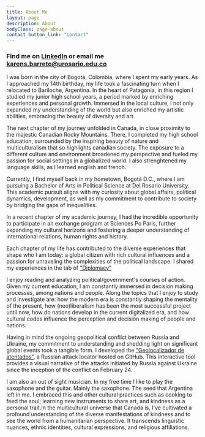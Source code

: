 ```yaml
---
title: About Me
layout: page
description: About
bodyClass: page-about
contact_button_link: "contact"
---
```


### Find me on [LinkedIn](https://www.linkedin.com/in/sof%C3%ADa-barreto-ojeda-2b9ab2203/) or email me <a href="mailto:karens.barreto@urosario.edu.co"> karens.barreto@urosario.edu.co </a>

I was born in the city of Bogotá, Colombia, where I spent my early years. As I approached my 14th birthday, my life took a fascinating turn when I relocated to Bariloche, Argentina. In the heart of Patagonia, in this region I studied my junior high school years, a period marked by enriching experiences and personal growth. Immersed in the local culture, I not only expanded my understanding of the world but also enriched my artistic abilities, embracing the beauty of diversity and art.

The next chapter of my journey unfolded in Canada, in close proximity to the majestic Canadian Rocky Mountains. There, I completed my high school education, surrounded by the inspiring beauty of nature and multiculturalism that so highlights canadian society. The exposure to a different culture and environment broadened my perspective and fueled my passion for social settings in a globalized world. I also strenghtened my language skills, as I learned english and french.

Currently, I find myself back in my hometown, Bogotá D.C., where I am pursuing a Bachelor of Arts in Political Science at Del Rosario University. This academic pursuit aligns with my curiosity about global affairs, political dynamics, development, as well as my commitment to contribute to society by bridging the gaps of inequalities.

In a recent chapter of my academic journey, I had the incredible opportunity to participate in an exchange program at Sciences Po Paris, further expanding my cultural horizons and fostering a deeper understanding of international relations, human rights and history.

Each chapter of my life has contributed to the diverse experiences that shape who I am today: a global citizen with rich cultural influences and a passion for unraveling the complexities of the political landscape. I shared my experiences in the tab of ["Diplomacy"](https://fiaojeda.github.io/diplomacy/)

I enjoy reading and analyzing political/government's courses of action. Given my current education, I am constantly immersed in decision making processes, among nations and people. Along the topics that I enjoy to study and investigate are: how the modern era is constantly shaping the mentality of the present, how (neo)liberalism has been the most successful project until now, how do nations develop in the current digitalized era, and how cultural codes influence the perception and decision making of people and nations.

Having in mind the ongoing geopolitical conflict between Russia and Ukraine, my commitment to understanding and shedding light on significant global events took a tangible form. I developed the ["Geolocalizador de atentados"](https://github.com/Fiaojeda/geolocalizador), a Russian attack locator hosted on GitHub. This interactive tool provides a visual narrative of the attacks initiated by Russia against Ukraine since the inception of the conflict on February 24.

I am also an out of sight musician. In my free time I like to play the saxophone and the guitar. Mainly the saxophone. The seed that Argentina left in me. I embraced this and other cultural practices such as cooking to feed the soul; learning new instruments to share art, and kindness as a personal trait.In the multicultural universe that Canada is, I've cultivated a profound understanding of the diverse manifestations of kindness and to see the world from a humanitarian perspective. It transcends linguistic nuances, ethnic identities, cultural expressions, and religious affiliations.

